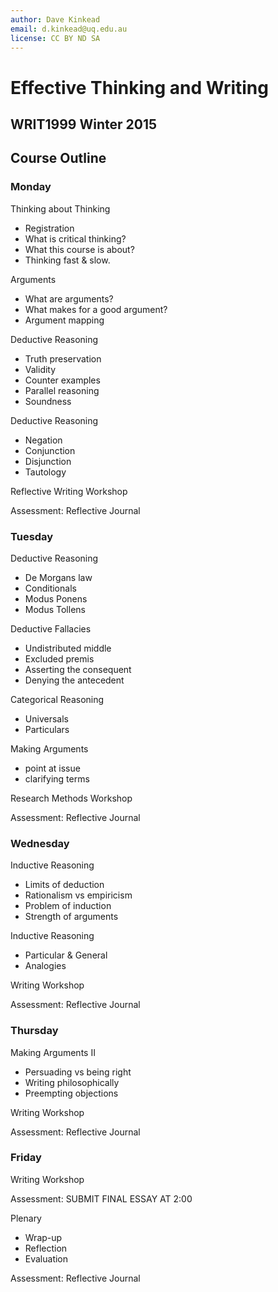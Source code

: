 ```yaml
---
author: Dave Kinkead
email: d.kinkead@uq.edu.au
license: CC BY ND SA
---
```


# Effective Thinking and Writing

## WRIT1999 Winter 2015


## Course Outline

### Monday

Thinking about Thinking

  - Registration
  - What is critical thinking?
  - What this course is about?
  - Thinking fast & slow.

Arguments

  - What are arguments?
  - What makes for a good argument? 
  - Argument mapping

Deductive Reasoning 

  - Truth preservation
  - Validity
  - Counter examples
  - Parallel reasoning
  - Soundness

Deductive Reasoning

  - Negation
  - Conjunction
  - Disjunction
  - Tautology

Reflective Writing Workshop

Assessment: Reflective Journal


### Tuesday

Deductive Reasoning

  - De Morgans law
  - Conditionals
  - Modus Ponens
  - Modus Tollens

Deductive Fallacies

  - Undistributed middle
  - Excluded premis
  - Asserting the consequent
  - Denying the antecedent

Categorical Reasoning

  - Universals
  - Particulars

Making Arguments

  - point at issue
  - clarifying terms

Research Methods Workshop

Assessment: Reflective Journal


### Wednesday

Inductive Reasoning

  - Limits of deduction
  - Rationalism vs empiricism
  - Problem of induction
  - Strength of arguments

Inductive Reasoning

  - Particular & General 
  - Analogies

Writing Workshop 

Assessment: Reflective Journal


### Thursday

Making Arguments II

  - Persuading vs being right
  - Writing philosophically
  - Preempting objections

Writing Workshop  

Assessment: Reflective Journal


### Friday

Writing Workshop  

Assessment: SUBMIT FINAL ESSAY AT 2:00

Plenary

  - Wrap-up
  - Reflection
  - Evaluation

Assessment: Reflective Journal